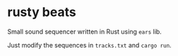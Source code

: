 rusty beats
===========

Small sound sequencer written in Rust using `ears` lib.

Just modify the sequences in `tracks.txt` and `cargo run`.
